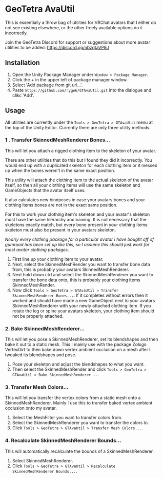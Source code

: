 # GeoTetra AvaUtil

This is essentially a throw bag of utilities for VRChat avatars that I either do not see existing elsewhere, or the other freely available options do it incorrectly.

Join the GeoTetra Discord for support or suggestions about more avatar utilities to be added: https://discord.gg/nbzqtaVP9J

## Installation

1. Open the Unity Package Manager under `Window > Package Manager`.
2. Click the + in the upper left of package manager window.
3. Select 'Add package from git url...'.
4. Paste `https://github.com/rygo6/GTAvaUtil.git` into the dialogue and clikc 'Add'.

## Usage

All utilities are currently under the `Tools > GeoTetra > GTAvaUtil` menu at the top of the Unity Editor. Currently there are only three utility methods.

### 1 . Transfer SkinnedMeshRenderer Bones...

 This will let you attach a rigged clothing item to the skeleton of your avatar.

There are other utilities that do this but I found they did it incorrectly. You would end up with a duplicated skeleton for each clothing item or it messed up when the bones weren't in the same exact position.

This utility will attach the clothing item to the actual skeleton of the avatar itself, so then all your clothing items will use the same skeleton and GameObjects that the avatar itself uses. 

It also calculates new bindposes in case your avatars bones and your clothing items bones are not in the exact same position.

For this to work your clothing item's skeleton and your avatar's skeleton must have the same hierarchy and naming. It is not necessary that the skeletons exactly match, but every bone present in your clothing items skeleton must also be present in your avatars skeleton. 

*Nearly every clothing package for a particular avatar I have bought off of gumroad has been set up like this, so I assume this should just work for most avatar clothing packages.*

1. First line up your clothing item to your avatar. 
2. Next, select the SkinnedMeshRender you want to transfer bone data from, this is probably your avatars SkinnedMeshRenderer.
3. Next hold down ctrl and select the SkinnedMeshRenderer you want to transfer the bone data onto, this is probably your clothing items SkinnedMeshRender.
4. Now click `Tools > GeoTetra > GTAvaUtil > Transfer SkinnedMeshRenderer Bones...`. If it completes without errors then it worked and should have made a new GameObject next to your avatars SkinnedMeshRenderer with your newly attached clothing item. If you rotate the leg or spine your avatars skeleton, your clothing item should not be properly attached.

### 2. Bake SkinnedMeshRenderer...

This will let you pose a SkinnedMeshRenderer, set its blendshapes and then bake it out to a static mesh. This I mainly use with the package Zologo VertexDirt to then bake down vertex ambient occlusion on a mesh after I tweaked its blendshapes and pose.

1. Pose your skeleton and adjust the blendshapes to what you want.
2. Then select the SkinnedMeshRender and click `Tools > GeoTetra > GTAvaUtil > Bake SkinnedMeshRenderer...`.

### 3. Transfer Mesh Colors...

This will let you transfer the vertex colors from a static mesh onto a SkinnedMeshRenderer. Mainly I use this to transfer baked vertex ambient occlusion onto my avatar.

1. Select the MeshFilter you want to transfer colors from.
2. Select the SkinnedMeshRenderer you want to transfer the colors to.
3. Click `Tools > GeoTetra > GTAvaUtil > Transfer Mesh Colors...`.

### 4. Recalculate SkinnedMeshRenderer Bounds...

This will automatically recalculate the bounds of a SkinnedMeshRenderer.

1. Select SkinnedMeshRenderer.
2. Click `Tools > GeoTetra > GTAvaUtil > Recalculate SkinnedMeshRenderer Bounds...`.
